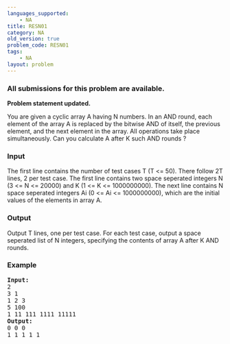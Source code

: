 ```yaml
---
languages_supported:
    - NA
title: RESN01
category: NA
old_version: true
problem_code: RESN01
tags:
    - NA
layout: problem
---
```

###  All submissions for this problem are available. 

**Problem statement updated.**

You are given a cyclic array A having N numbers. In an AND round, each element of the array A is replaced by the bitwise AND of itself, the previous element, and the next element in the array. All operations take place simultaneously. Can you calculate A after K such AND rounds ?

### Input

The first line contains the number of test cases T (T <= 50). There follow 2T lines, 2 per test case. The first line contains two space seperated integers N (3 <= N <= 20000) and K (1 <= K <= 1000000000). The next line contains N space seperated integers Ai (0 <= Ai <= 1000000000), which are the initial values of the elements in array A.

### Output

Output T lines, one per test case. For each test case, output a space seperated list of N integers, specifying the contents of array A after K AND rounds.

### Example

<pre><b>Input:</b>
2
3 1
1 2 3
5 100
1 11 111 1111 11111
<b>Output:</b>
0 0 0
1 1 1 1 1

</pre>